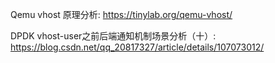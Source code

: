 
Qemu vhost 原理分析: https://tinylab.org/qemu-vhost/

DPDK vhost-user之前后端通知机制场景分析（十）: https://blog.csdn.net/qq_20817327/article/details/107073012/




